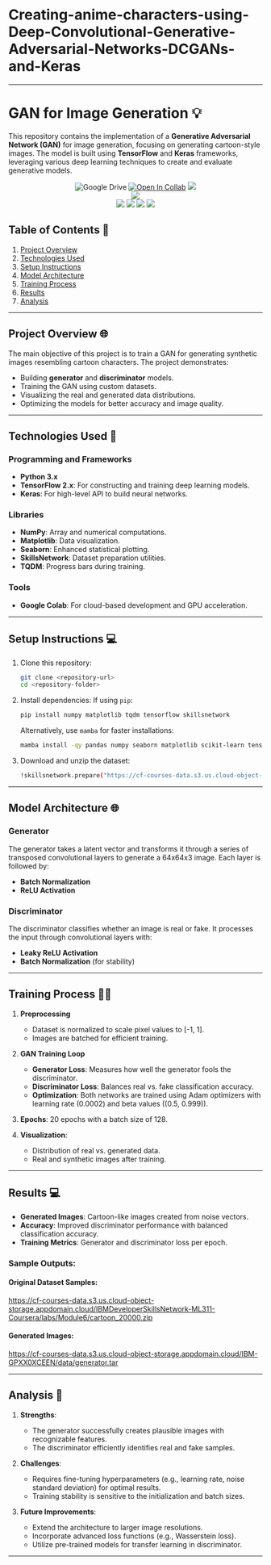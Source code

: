 # Creating-anime-characters-using-Deep-Convolutional-Generative-Adversarial-Networks-DCGANs-and-Keras

---

# GAN for Image Generation 💡

This repository contains the implementation of a **Generative Adversarial Network (GAN)** for image generation, focusing on generating cartoon-style images. The model is built using **TensorFlow** and **Keras** frameworks, leveraging various deep learning techniques to create and evaluate generative models.

<p align="center">
  <a

![Google Drive](https://img.shields.io/badge/Google%20Drive-4285F4?style=for-the-badge&logo=googledrive&logoColor=white)
[![Open In Collab](https://colab.research.google.com/assets/colab-badge.svg)](https://colab.research.google.com/github/Naereen/badges)
<img src="https://img.shields.io/badge/TensorFlow-FF6F00?style=for-the-badge&logo=tensorflow&logoColor=white" />    
<img src="https://img.shields.io/badge/Keras-FF0000?style=for-the-badge&logo=keras&logoColor=white" />      
<img src="https://img.shields.io/badge/python-3670A0?style=for-the-badge&logo=python&logoColor=ffdd54" /> 
<img src="https://img.shields.io/badge/numpy-%23013243.svg?style=for-the-badge&logo=numpy&logoColor=white" /> 
<img src="https://img.shields.io/badge/Matplotlib-%23ffffff.svg?style=for-the-badge&logo=Matplotlib&logoColor=black" /> 
<img src="	https://img.shields.io/badge/Colab-F9AB00?style=for-the-badge&logo=googlecolab&color=525252" /> 

</p>


## Table of Contents 🔗

1. [Project Overview](#project-overview)
2. [Technologies Used](#technologies-used)
3. [Setup Instructions](#setup-instructions)
4. [Model Architecture](#model-architecture)
5. [Training Process](#training-process)
6. [Results](#results)
7. [Analysis](#analysis)

---

## Project Overview 🌐

The main objective of this project is to train a GAN for generating synthetic images resembling cartoon characters. The project demonstrates:
- Building **generator** and **discriminator** models.
- Training the GAN using custom datasets.
- Visualizing the real and generated data distributions.
- Optimizing the models for better accuracy and image quality.

---

## Technologies Used 🚀 

### Programming and Frameworks
- **Python 3.x**
- **TensorFlow 2.x**: For constructing and training deep learning models.
- **Keras**: For high-level API to build neural networks.

### Libraries
- **NumPy**: Array and numerical computations.
- **Matplotlib**: Data visualization.
- **Seaborn**: Enhanced statistical plotting.
- **SkillsNetwork**: Dataset preparation utilities.
- **TQDM**: Progress bars during training.

### Tools
- **Google Colab**: For cloud-based development and GPU acceleration.

---

## Setup Instructions 💻

1. Clone this repository:
   ```bash
   git clone <repository-url>
   cd <repository-folder>
   ```

2. Install dependencies:
   If using `pip`:
   ```bash
   pip install numpy matplotlib tqdm tensorflow skillsnetwork
   ```
   Alternatively, use `mamba` for faster installations:
   ```bash
   mamba install -qy pandas numpy seaborn matplotlib scikit-learn tensorflow
   ```

3. Download and unzip the dataset:
   ```bash
   !skillsnetwork.prepare("https://cf-courses-data.s3.us.cloud-object-storage.appdomain.cloud/IBMDeveloperSkillsNetwork-ML311-Coursera/labs/Module6/cartoon_20000.zip", overwrite=True)
   ```

---

## Model Architecture 🌐

### Generator
The generator takes a latent vector and transforms it through a series of transposed convolutional layers to generate a 64x64x3 image. Each layer is followed by:
- **Batch Normalization**
- **ReLU Activation**

### Discriminator
The discriminator classifies whether an image is real or fake. It processes the input through convolutional layers with:
- **Leaky ReLU Activation**
- **Batch Normalization** (for stability)

---

## Training Process 👨‍💻

1. **Preprocessing**
   - Dataset is normalized to scale pixel values to \[-1, 1\].
   - Images are batched for efficient training.

2. **GAN Training Loop**
   - **Generator Loss**: Measures how well the generator fools the discriminator.
   - **Discriminator Loss**: Balances real vs. fake classification accuracy.
   - **Optimization**: Both networks are trained using Adam optimizers with learning rate \(0.0002\) and beta values \((0.5, 0.999)\).

3. **Epochs**: 20 epochs with a batch size of 128.

4. **Visualization**: 
   - Distribution of real vs. generated data.
   - Real and synthetic images after training.

---

## Results 💻

- **Generated Images**: Cartoon-like images created from noise vectors.
- **Accuracy**: Improved discriminator performance with balanced classification accuracy.
- **Training Metrics**: Generator and discriminator loss per epoch.

### Sample Outputs:
#### Original Dataset Samples:
https://cf-courses-data.s3.us.cloud-object-storage.appdomain.cloud/IBMDeveloperSkillsNetwork-ML311-Coursera/labs/Module6/cartoon_20000.zip
#### Generated Images:
https://cf-courses-data.s3.us.cloud-object-storage.appdomain.cloud/IBM-GPXX0XCEEN/data/generator.tar

---

## Analysis 📝

1. **Strengths**:
   - The generator successfully creates plausible images with recognizable features.
   - The discriminator efficiently identifies real and fake samples.

2. **Challenges**:
   - Requires fine-tuning hyperparameters (e.g., learning rate, noise standard deviation) for optimal results.
   - Training stability is sensitive to the initialization and batch sizes.

3. **Future Improvements**:
   - Extend the architecture to larger image resolutions.
   - Incorporate advanced loss functions (e.g., Wasserstein loss).
   - Utilize pre-trained models for transfer learning in discriminator.

---
